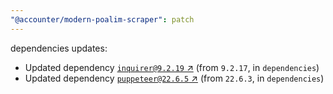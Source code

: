 ```yaml
---
"@accounter/modern-poalim-scraper": patch
---
```

dependencies updates:
  - Updated dependency [`inquirer@9.2.19` ↗︎](https://www.npmjs.com/package/inquirer/v/9.2.19) (from `9.2.17`, in `dependencies`)
  - Updated dependency [`puppeteer@22.6.5` ↗︎](https://www.npmjs.com/package/puppeteer/v/22.6.5) (from `22.6.3`, in `dependencies`)
